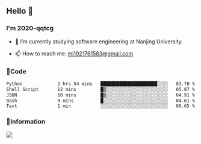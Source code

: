 ## Hello 👋


### I'm 2020-qqtcg

- 🔭 I’m currently studying software engineering at Nanjing University. 
<!-- - 🌱 I’m currently learning MLsys and -->
<!-- - 👯 I’m looking to collaborate on ... -->
<!-- - 🤔 I’m looking for help with ... -->
<!-- - 💬 Ask me about ... -->
- 📫 How to reach me: mj1921761583@gmail.com
<!-- - 😄 Pronouns: ... -->
<!-- - ⚡ Fun fact: ... -->

### 🌱Code
<!--START_SECTION:waka-->

```txt
Python             2 hrs 54 mins   █████████████████████░░░░   83.70 %
Shell Script       12 mins         █▒░░░░░░░░░░░░░░░░░░░░░░░   05.87 %
JSON               10 mins         █▒░░░░░░░░░░░░░░░░░░░░░░░   04.91 %
Bash               9 mins          █░░░░░░░░░░░░░░░░░░░░░░░░   04.61 %
Text               1 min           ░░░░░░░░░░░░░░░░░░░░░░░░░   00.65 %
```

<!--END_SECTION:waka-->

### 💬Information
![](https://github-readme-stats.vercel.app/api?username=2020-qqtcg&theme=buefy&hide_border=false)


<!-- <div align="center"> <img src="https://github-readme-activity-graph.vercel.app/graph?username=2020-qqtcg&theme=minimal" /> </div> -->


